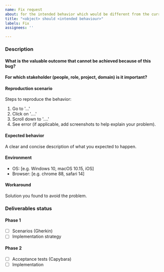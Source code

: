 ```yaml
---
name: Fix request
about: for the intended behavior which would be different from the current one
title: "<object> should <intended behaviour>"
labels: Fix
assignees: ''

---
```


### Description

#### What is the valuable outcome that cannot be achieved because of this bug?

#### For which stakeholder (people, role, project, domain) is it important?

#### Reproduction scenario
Steps to reproduce the behavior:
1. Go to '...'
2. Click on '....'
3. Scroll down to '....'
4. See error (if applicable, add screenshots to help explain your problem).

#### Expected behavior
A clear and concise description of what you expected to happen.

#### Environment
 - OS: [e.g. Windows 10, macOS 10.15, iOS]
 - Browser: [e.g. chrome 88, safari 14]

#### Workaround
Solution you found to avoid the problem.

### Deliverables status

#### Phase 1
- [ ] Scenarios (Gherkin)
- [ ] Implementation strategy

#### Phase 2
- [ ] Acceptance tests (Capybara)
- [ ] Implementation
